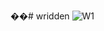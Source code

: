 ��#   w r i d d e n 
![W1](https://github.com/cremegon/wridden/assets/116914360/6ec4b1ab-bed0-46c4-9dd0-aa16ff4b76f9)
